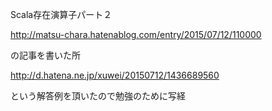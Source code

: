 Scala存在演算子パート２

http://matsu-chara.hatenablog.com/entry/2015/07/12/110000

の記事を書いた所

http://d.hatena.ne.jp/xuwei/20150712/1436689560

という解答例を頂いたので勉強のために写経
